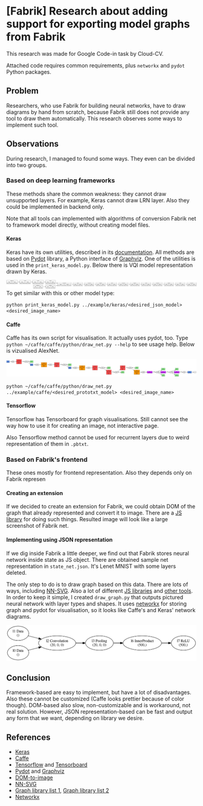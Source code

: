 # [Fabrik] Research about adding support for exporting model graphs from Fabrik
This research was made for Google Code-in task by Cloud-CV.

Attached code requires common requirements, plus `networkx` and `pydot` Python packages.
## Problem
Researchers, who use Fabrik for building neural networks, have to draw diagrams by hand from scratch, because Fabrik still does not provide any tool to draw them automatically. This research observes some ways to implement such tool.
## Observations
During research, I managed to found some ways. They even can be divided into two groups.
### Based on deep learning frameworks
These methods share the common weakness: they cannot draw unsupported layers. For example, Keras cannot draw LRN layer. Also they could be implemented in backend only.

Note that all tools can implemented with algorithms of conversion Fabrik net to framework model directly, without creating model files.
#### Keras
Keras have its own utilities, described in its [documentation](https://keras.io/visualization/). All methods are based on [Pydot](https://github.com/pydot/pydot) library, a Python interface of [Graphviz](http://graphviz.org/). One of the utilities is used in the `print_keras_model.py`. Below there is VQI model representation drawn by Keras.

![](KerasVis.png)
To get similar with this or other model type:
```
python print_keras_model.py ../example/keras/<desired_json_model> <desired_image_name>
```
#### Caffe
Caffe has its own script for visualisation. It actually uses pydot, too. Type `python ~/caffe/caffe/python/draw_net.py --help` to see usage help. Below is vizualised AlexNet.

![](CaffeVis.png)
```
python ~/caffe/caffe/python/draw_net.py ../example/caffe/<desired_prototxt_model> <desired_image_name>
```
#### Tensorflow
Tensorflow has Tensorboard for graph visualisations. Still cannot see the way how to use it for creating an image, not interactive page.

Also Tensorflow method cannot be used for recurrent layers due to weird representation of them in `.pbtxt`.
### Based on Fabrik's frontend
These ones mostly for frontend representation. Also they depends only on Fabrik represen
#### Creating an extension
If we decided to create an extension for Fabrik, we could obtain DOM of the graph that already represented and convert it to image. There are a [JS library](https://github.com/tsayen/dom-to-image) for doing such things. Resulted image will look like a large screenshot of Fabrik net.
#### Implementing using JSON representation
If we dig inside Fabrik a little deeper, we find out that Fabrik stores neural network inside state as JS object. There are obtained sample net representation in `state_net.json`. It's Lenet MNIST with some layers deleted.

The only step to do is to draw graph based on this data. There are lots of ways, including [NN-SVG](https://github.com/zfrenchee/NN-SVG). Also a lot of different [JS libraries](https://stackoverflow.com/questions/7034/graph-visualization-library-in-javascript) and [other tools](https://www.quora.com/What-tools-are-good-for-drawing-neural-network-architecture-diagrams). In order to keep it simple, I created `draw_graph.py` that outputs pictured neural network with layer types and shapes. It uses [networkx](https://networkx.github.io/) for storing graph and pydot for visualisation, so it looks like Caffe's and Keras' network diagrams.

![](PureVis.png)
## Conclusion
Framework-based are easy to implement, but have a lot of disadvantages. Also these cannot be customized (Caffe looks prettier because of color though). DOM-based also slow, non-customizable and is workaround, not real solution. However, JSON representation-based can be fast and output any form that we want, depending on library we desire.

## References
- [Keras](https://keras.io/)
- [Caffe](http://caffe.berkeleyvision.org/)
- [Tensorflow](https://www.tensorflow.org/) and [Tensorboard](https://www.tensorflow.org/guide/graph_viz)
- [Pydot](https://pypi.org/project/pydot/) and [Graphviz](https://www.graphviz.org/)
- [DOM-to-image](https://github.com/tsayen/dom-to-image)
- [NN-SVG](https://github.com/zfrenchee/NN-SVG)
- [Graph library list 1](https://stackoverflow.com/questions/7034/graph-visualization-library-in-javascript), [Graph library list 2](https://www.quora.com/What-tools-are-good-for-drawing-neural-network-architecture-diagrams)
- [Networkx](https://networkx.github.io/)